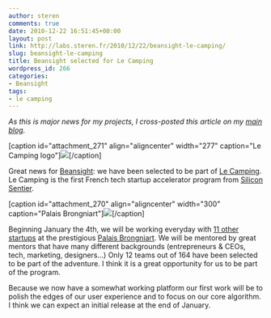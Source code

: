 ```yaml
---
author: steren
comments: true
date: 2010-12-22 16:51:45+00:00
layout: post
link: http://labs.steren.fr/2010/12/22/beansight-le-camping/
slug: beansight-le-camping
title: Beansight selected for Le Camping
wordpress_id: 266
categories:
- Beansight
tags:
- le camping
---
```


_As this is major news for my projects, I cross-posted this article on my [main blog](http://blog.steren.fr/)._

[caption id="attachment_271" align="aligncenter" width="277" caption="Le Camping logo"][![](http://sterenlabs.files.wordpress.com/2010/12/la_camping_kick-off_for_start-ups_logo.png)](http://sterenlabs.files.wordpress.com/2010/12/la_camping_kick-off_for_start-ups_logo.png)[/caption]

Great news for [Beansight](http://www.beansight.com/): we have been selected to be part of [Le Camping](http://www.lecamping.org/). Le Camping is the first French tech startup accelerator program from [Silicon Sentier](http://siliconsentier.org/).

[caption id="attachment_270" align="aligncenter" width="300" caption="Palais Brongniart"][![](http://sterenlabs.files.wordpress.com/2010/12/palais_brongniart.jpg?w=300)](http://sterenlabs.files.wordpress.com/2010/12/palais_brongniart.jpg)[/caption]

Beginning January the 4th, we will be working everyday with [11 other startups](http://us1.campaign-archive.com/?u=f98c0eea1590f1afbc8245608&id=2f54860350&e=3aebb8d22e) at the prestigious [Palais Brongniart](http://en.wikipedia.org/wiki/Palais_Brongniart). We will be mentored by great mentors that have many different backgrounds (entrepreneurs & CEOs, tech, marketing, designers...)
Only 12 teams out of 164 have been selected to be part of the adventure. I think it is a great opportunity for us to be part of the program.

Because we now have a somewhat working platform our first work will be to polish the edges of our user experience and to focus on our core algorithm. I think we can expect an initial release at the end of January.

